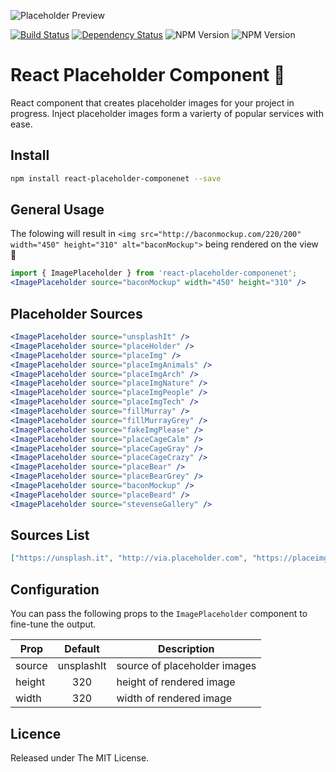 ![Placeholder Preview](http://i.imgur.com/hlLg98q.jpg "Placeholder Image Examples")

[![Build Status](https://travis-ci.org/alexwhin/react-placeholder-componenet.svg?branch=master)](https://travis-ci.org/alexwhin/react-placeholder-componenet) [![Dependency Status](https://www.versioneye.com/user/projects/5973d1460fb24f003723b7e4/badge.svg)](https://www.versioneye.com/user/projects/5973d1460fb24f003723b7e4) ![NPM Version](https://img.shields.io/npm/v/npm.svg) ![NPM Version](http://img.shields.io/npm/dm/localeval.svg)

# React Placeholder Component 📌
React component that creates placeholder images for your project in progress. Inject placeholder images form a varierty of popular services with ease.

## Install
```bash
npm install react-placeholder-componenet --save
```

## General Usage
The folowing will result in `<img src="http://baconmockup.com/220/200" width="450" height="310" alt="baconMockup">` being rendered on the view 🎉
```jsx
import { ImagePlaceholder } from 'react-placeholder-componenet';
<ImagePlaceholder source="baconMockup" width="450" height="310" />
```

## Placeholder Sources
```jsx
<ImagePlaceholder source="unsplashIt" />
<ImagePlaceholder source="placeHolder" />
<ImagePlaceholder source="placeImg" />
<ImagePlaceholder source="placeImgAnimals" />
<ImagePlaceholder source="placeImgArch" />
<ImagePlaceholder source="placeImgNature" />
<ImagePlaceholder source="placeImgPeople" />
<ImagePlaceholder source="placeImgTech" />
<ImagePlaceholder source="fillMurray" />
<ImagePlaceholder source="fillMurrayGrey" />
<ImagePlaceholder source="fakeImgPlease" />
<ImagePlaceholder source="placeCageCalm" />
<ImagePlaceholder source="placeCageGray" />
<ImagePlaceholder source="placeCageCrazy" />
<ImagePlaceholder source="placeBear" />
<ImagePlaceholder source="placeBearGrey" />
<ImagePlaceholder source="baconMockup" />
<ImagePlaceholder source="placeBeard" />
<ImagePlaceholder source="stevenseGallery" />
```

## Sources List
```json
["https://unsplash.it", "http://via.placeholder.com", "https://placeimg.com", "http://fillmurray.com", "http://fillmurray.com", "http://fakeimg.pl", "http://placecage.com", "https://placebear.com", "http://baconmockup.com", "http://placebeard.it", "http://stevensegallery.com"]
```

## Configuration
You can pass the following props to the `ImagePlaceholder` component to fine-tune the output.

Prop                | Default            | Description
------------------- |:------------------:| ------------
source              | unsplashIt         | source of placeholder images
height              | 320                | height of rendered image
width               | 320                | width of rendered image

## Licence
Released under The MIT License.
